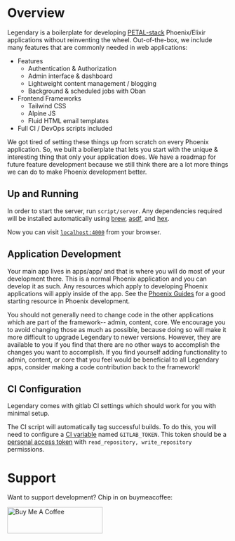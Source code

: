 # Overview

Legendary is a boilerplate for developing [PETAL-stack](https://changelog.com/posts/petal-the-end-to-end-web-stack)
Phoenix/Elixir applications without reinventing the wheel. Out-of-the-box, we
include many features that are commonly needed in web applications:

- Features
  - Authentication & Authorization
  - Admin interface & dashboard
  - Lightweight content management / blogging
  - Background & scheduled jobs with Oban
- Frontend Frameworks
  - Tailwind CSS
  - Alpine JS
  - Fluid HTML email templates
- Full CI / DevOps scripts included

We got tired of setting these things up from scratch on every Phoenix application.
So, we built a boilerplate that lets you start with the unique & interesting thing
that only your application does. We have a roadmap for future feature development
because we still think there are a lot more things we can do to make Phoenix
development better.

## Up and Running

In order to start the server, run `script/server`. Any dependencies required
will be installed automatically using [brew](https://brew.sh/),
[asdf](https://asdf-vm.com/#/), and [hex](https://hex.pm/).

Now you can visit [`localhost:4000`](http://localhost:4000) from your browser.

## Application Development

Your main app lives in apps/app/ and that is where you will do most of your
development there. This is a normal Phoenix application and you can develop it
as such. Any resources which apply to developing Phoenix applications will apply
inside of the app. See the [Phoenix Guides](https://hexdocs.pm/phoenix/overview.html)
for a good starting resource in Phoenix development.

You should not generally need to change code in the other applications which
are part of the framework-- admin, content, core. We encourage you to avoid
changing those as much as possible, because doing so will make it more difficult
to upgrade Legendary to newer versions. However, they are available to you if
you find that there are no other ways to accomplish the changes you want to
accomplish. If you find yourself adding functionality to admin, content, or core
that you feel would be beneficial to all Legendary apps, consider making a
code contribution back to the framework!

## CI Configuration

Legendary comes with gitlab CI settings which should work for you with minimal
setup.

The CI script will automatically tag successful builds. To do this, you will
need to configure a [CI variable](-/settings/ci_cd) named `GITLAB_TOKEN`. This
token should be a [personal access token](/-/profile/personal_access_tokens) with
`read_repository, write_repository` permissions.


# Support

Want to support development? Chip in on buymeacoffee:

<a href="https://www.buymeacoffee.com/prehnra" target="_blank">
  <img src="https://cdn.buymeacoffee.com/buttons/v2/default-yellow.png" alt="Buy Me A Coffee" style="height: 60px !important;width: 217px !important;" >
</a>
